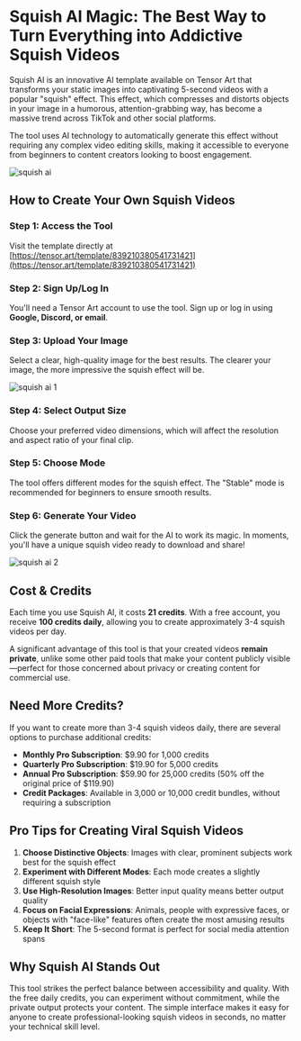 # Squish AI Magic: The Best Way to Turn Everything into Addictive Squish Videos

Squish AI is an innovative AI template available on Tensor Art that transforms your static images into captivating 5-second videos with a popular "squish" effect. This effect, which compresses and distorts objects in your image in a humorous, attention-grabbing way, has become a massive trend across TikTok and other social platforms.

The tool uses AI technology to automatically generate this effect without requiring any complex video editing skills, making it accessible to everyone from beginners to content creators looking to boost engagement.

![squish ai](https://github.com/user-attachments/assets/112e90fc-2beb-4038-ae69-6dabac0316c4)

## How to Create Your Own Squish Videos

### Step 1: Access the Tool
Visit the template directly at [https://tensor.art/template/839210380541731421](https://tensor.art/template/839210380541731421)

### Step 2: Sign Up/Log In
You'll need a Tensor Art account to use the tool. Sign up or log in using **Google, Discord, or email**.

### Step 3: Upload Your Image
Select a clear, high-quality image for the best results. The clearer your image, the more impressive the squish effect will be.

![squish ai 1](https://github.com/user-attachments/assets/ce78c475-2ab7-471b-b63f-83bbed76e1e5)

### Step 4: Select Output Size
Choose your preferred video dimensions, which will affect the resolution and aspect ratio of your final clip.

### Step 5: Choose Mode
The tool offers different modes for the squish effect. The "Stable" mode is recommended for beginners to ensure smooth results.

### Step 6: Generate Your Video
Click the generate button and wait for the AI to work its magic. In moments, you'll have a unique squish video ready to download and share!

![squish ai 2](https://github.com/user-attachments/assets/0e343e78-aec1-4992-a343-94432576c7e3)


## Cost & Credits

Each time you use Squish AI, it costs **21 credits**. With a free account, you receive **100 credits daily**, allowing you to create approximately 3-4 squish videos per day.

A significant advantage of this tool is that your created videos **remain private**, unlike some other paid tools that make your content publicly visible—perfect for those concerned about privacy or creating content for commercial use.

## Need More Credits?

If you want to create more than 3-4 squish videos daily, there are several options to purchase additional credits:

* **Monthly Pro Subscription**: $9.90 for 1,000 credits
* **Quarterly Pro Subscription**: $19.90 for 5,000 credits
* **Annual Pro Subscription**: $59.90 for 25,000 credits (50% off the original price of $119.90)
* **Credit Packages**: Available in 3,000 or 10,000 credit bundles, without requiring a subscription

## Pro Tips for Creating Viral Squish Videos

1. **Choose Distinctive Objects**: Images with clear, prominent subjects work best for the squish effect
2. **Experiment with Different Modes**: Each mode creates a slightly different squish style
3. **Use High-Resolution Images**: Better input quality means better output quality
4. **Focus on Facial Expressions**: Animals, people with expressive faces, or objects with "face-like" features often create the most amusing results
5. **Keep It Short**: The 5-second format is perfect for social media attention spans

## Why Squish AI Stands Out

This tool strikes the perfect balance between accessibility and quality. With the free daily credits, you can experiment without commitment, while the private output protects your content. The simple interface makes it easy for anyone to create professional-looking squish videos in seconds, no matter your technical skill level.

